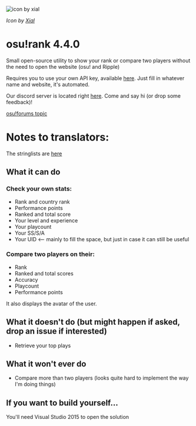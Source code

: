 ![icon by xial](http://puu.sh/stg7G/04ad0ed806.png)

_Icon by [Xial](https://osu.ppy.sh/u/Xial)_

# osu!rank 4.4.0

Small open-source utility to show your rank or compare two players without the need to open the website (osu! and Ripple)

Requires you to use your own API key, available [here](http://osu.ppy.sh/p/api). Just fill in whatever name and website, it's automated.

Our discord server is located right [here](https://discord.gg/Uydavrp). Come and say hi (or drop some feedback)! 

[osu!forums topic](https://osu.ppy.sh/forum/t/478865)

# Notes to translators:

The stringlists are [here](https://github.com/otaku-overclocks/osu-rank/tree/master/osu-rank/osu-rank/Stringlists)

What it can do
--------------
### Check your own stats:
* Rank and country rank
* Performance points
* Ranked and total score
* Your level and experience
* Your playcount
* Your SS/S/A
* Your UID <-- mainly to fill the space, but just in case it can still be useful

### Compare two players on their:
* Rank
* Ranked and total scores
* Accuracy
* Playcount
* Performance points

It also displays the avatar of the user.

What it doesn't do (but might happen if asked, drop an issue if interested)
------------------------------------
* Retrieve your top plays

What it won't ever do
---------------------
* Compare more than two players (looks quite hard to implement the way I'm doing things)

If you want to build yourself...
--------------------------------
You'll need Visual Studio 2015 to open the solution
